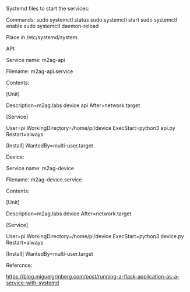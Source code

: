 Systemd files to start the services:

Commands: 
sudo systemctl status <service name>
sudo systemctl start <service name>
sudo systemctl enable <serice name>
sudo systemctl daemon-reload

Place in /etc/systemd/system

API: 

Service name: m2ag-api

Filename: m2ag-api.service

Contents: 

[Unit]

Description=m2ag.labs device api
After=network.target

[Service]

User=pi
WorkingDirectory=/home/pi/device
ExecStart=python3 api.py
Restart=always

[Install]
WantedBy=multi-user.target

Device: 

Service name: m2ag-device

Filename: m2ag-device.service

Contents: 

[Unit]

Description=m2ag.labs device
After=network.target

[Service]

User=pi
WorkingDirectory=/home/pi/device
ExecStart=python3 device.py
Restart=always

[Install]
WantedBy=multi-user.target


Refercnce:

https://blog.miguelgrinberg.com/post/running-a-flask-application-as-a-service-with-systemd
